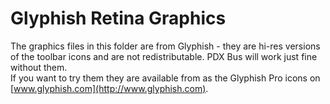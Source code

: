 Glyphish Retina Graphics
========================

The graphics files in this folder are from Glyphish - they are hi-res versions of the toolbar icons and
are not redistributable.  PDX Bus will work just fine without them.  
If you want to try them they are available from as the Glyphish Pro icons on [www.glyphish.com](http://www.glyphish.com).